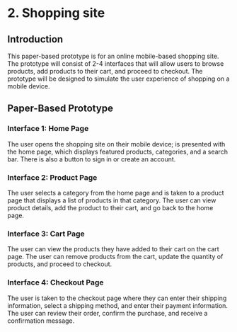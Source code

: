 # 2. Shopping site

## Introduction

This paper-based prototype is for an online mobile-based shopping site. The prototype will consist of 2-4 interfaces that will allow users to browse products, add products to their cart, and proceed to checkout. The prototype will be designed to simulate the user experience of shopping on a mobile device.

## Paper-Based Prototype

### Interface 1: Home Page

The user opens the shopping site on their mobile device; is presented with the home page, which displays featured products, categories, and a search bar. There is also a button to sign in or create an account.

### Interface 2: Product Page

The user selects a category from the home page and is taken to a product page that displays a list of products in that category. The user can view product details, add the product to their cart, and go back to the home page.

### Interface 3: Cart Page

The user can view the products they have added to their cart on the cart page. The user can remove products from the cart, update the quantity of products, and proceed to checkout.

### Interface 4: Checkout Page

The user is taken to the checkout page where they can enter their shipping information, select a shipping method, and enter their payment information. The user can review their order, confirm the purchase, and receive a confirmation message.
